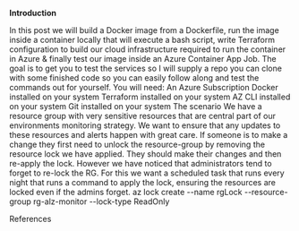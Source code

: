 **Introduction**

In this post we will build a Docker image from a Dockerfile, run the image inside a container locally that will execute a bash script, write Terraform configuration to build our cloud infrastructure required to run the container in Azure & finally test our image inside an Azure Container App Job. 
The goal is to get you to test the services so I will supply a repo you can clone with some finished code so you can easily follow along and test the commands out for yourself. You will need: 
An Azure Subscription
Docker installed on your system
Terraform installed on your system
AZ CLI installed on your system
Git installed on your system 
The scenario
We have a resource group with very sensitive resources that are central part of our environments monitoring strategy. We want to ensure that any updates to these resources and alerts happen with great care. If someone is to make a change they first need to unlock the resource-group by removing the resource lock we have applied. 
They should make their changes and then re-apply the lock. However we have noticed that administrators tend to forget to re-lock the RG. For this we want a scheduled task that runs every night that runs a command to apply the lock, ensuring the resources are locked even if the admins forget. az lock create --name rgLock --resource-group rg-alz-monitor --lock-type ReadOnly


References
